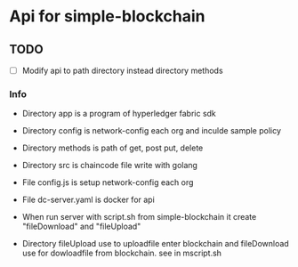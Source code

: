 # Api for simple-blockchain

## TODO

- [ ] Modify api to path directory instead directory methods

### Info

- Directory app is a program of hyperledger fabric sdk

- Directory config is network-config each org and inculde sample policy

- Directory methods is path of get, post put, delete

- Directory src is chaincode file write with golang

- File config.js is setup network-config each org

- File dc-server.yaml is docker for api

- When run server with script.sh from simple-blockchain it create "fileDownload" and "fileUpload"

- Directory fileUpload use to uploadfile enter blockchain and fileDownload use for dowloadfile from blockchain. see in mscript.sh

